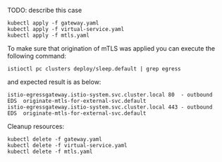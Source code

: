 TODO: describe this case

```shell
kubectl apply -f gateway.yaml
kubectl apply -f virtual-service.yaml
kubectl apply -f mtls.yaml
```

To make sure that origination of mTLS was applied you can execute the following command:
```shell
istioctl pc clusters deploy/sleep.default | grep egress
```
and expected result is as below:
```shell
istio-egressgateway.istio-system.svc.cluster.local 80  - outbound    EDS  originate-mtls-for-external-svc.default
istio-egressgateway.istio-system.svc.cluster.local 443 - outbound    EDS  originate-mtls-for-external-svc.default
```

Cleanup resources:
```shell
kubectl delete -f gateway.yaml
kubectl delete -f virtual-service.yaml
kubectl delete -f mtls.yaml
```
